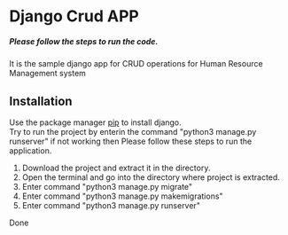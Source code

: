 # Django Crud APP
<h5>Please follow the steps to run the code.</h5>

It is the sample django app for CRUD operations for Human Resource Management system

## Installation

Use the package manager [pip](https://pip.pypa.io/en/stable/) to install django.\
Try to run the project by enterin the command "python3 manage.py runserver" if not working then
Please follow these steps to run the application.

1) Download the project and extract it in the directory.
2) Open the terminal and go into the directory where project is extracted.
3) Enter command "python3 manage.py migrate"
4) Enter command "python3 manage.py makemigrations"
5) Enter command "python3 manage.py runserver" 

Done

